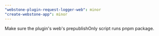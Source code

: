 ```yaml
---
"webstone-plugin-request-logger-web": minor
"create-webstone-app": minor
---
```


Make sure the plugin's web's prepublishOnly script runs pnpm package.
